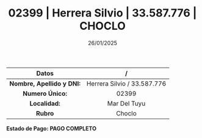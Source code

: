﻿---
title: 02399 | Herrera Silvio | 33.587.776 | CHOCLO
date: 26/01/2025
draft: false
tags: ['mar-del-tuyu', 'titular', 'choclo']
---

|          **Datos**          |  /  |
|:---------------------------:|:---:|
| **Nombre, Apellido y DNI:** | Herrera Silvio / 33.587.776 |
|      **Numero Único:**      | 02399 |
|        **Localidad:**       | Mar Del Tuyu |
|          **Rubro**          | Choclo |

**Estado de Pago:** **PAGO COMPLETO**
